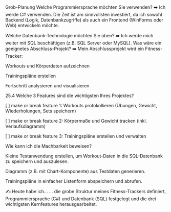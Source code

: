 Grob-Planung
Welche Programmiersprache möchten Sie verwenden?
➡️ Ich werde C# verwenden. Die Zeit ist am sinnvollsten investiert, da ich sowohl Backend (Logik, Datenbankzugriffe) als auch ein Frontend (WinForms oder Web) entwickeln möchte.

Welche Datenbank-Technologie möchten Sie üben?
➡️ Ich werde mich weiter mit SQL beschäftigen (z.B. SQL Server oder MySQL).
Was wäre ein geeignetes Abschluss-Projekt?
➡️ Mein Abschlussprojekt wird ein Fitness-Tracker:

Workouts und Körperdaten aufzeichnen

Trainingspläne erstellen

Fortschritt analysieren und visualisieren


25.4
Welche 3 Features sind die wichtigsten Ihres Projektes?

[ ] make or break feature 1: Workouts protokollieren (Übungen, Gewicht, Wiederholungen, Sets speichern)

[ ] make or break feature 2: Körpermaße und Gewicht tracken (inkl. Verlaufsdiagramm)

[ ] make or break feature 3: Trainingspläne erstellen und verwalten

Wie kann ich die Machbarkeit beweisen?

Kleine Testanwendung erstellen, um Workout-Daten in die SQL-Datenbank zu speichern und auszulesen.

Diagramm (z.B. mit Chart-Komponente) aus Testdaten generieren.

Trainingspläne in einfacher Listenform abspeichern und abrufen.

✍️ Heute habe ich...
... die grobe Struktur meines Fitness-Trackers definiert, Programmiersprache (C#) und Datenbank (SQL) festgelegt und die drei wichtigsten Kernfeatures herausgearbeitet.
